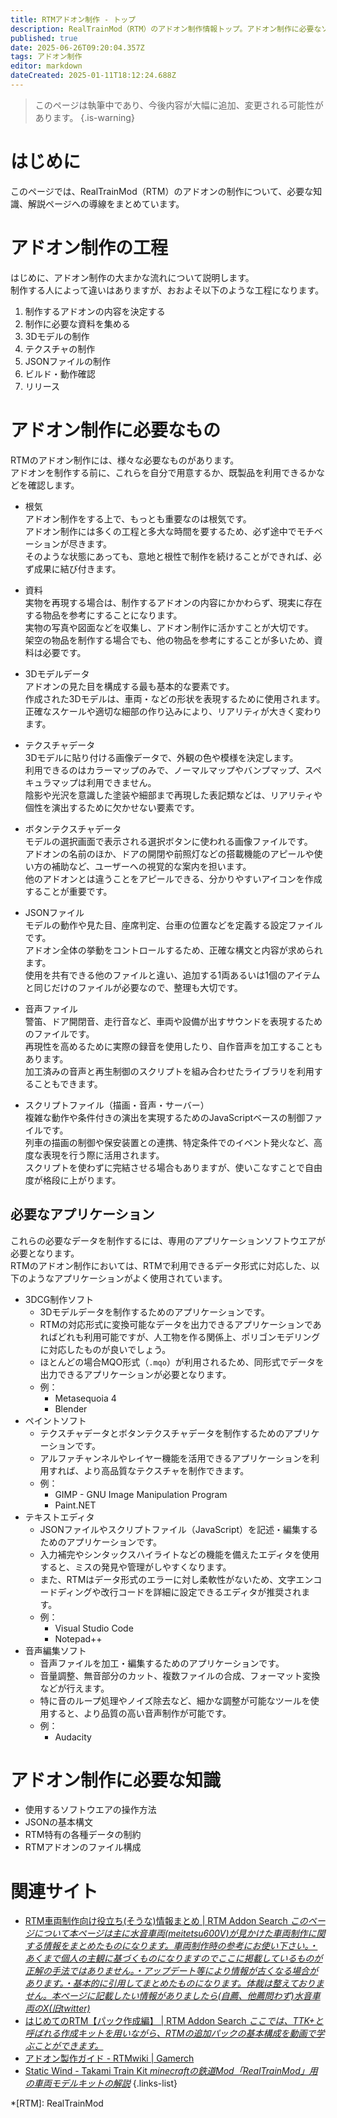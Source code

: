 ```yaml
---
title: RTMアドオン制作 - トップ
description: RealTrainMod（RTM）のアドオン制作情報トップ。アドオン制作に必要なソフトウエアや必要なファイル、制作手順まで細かく解説。
published: true
date: 2025-06-26T09:20:04.357Z
tags: アドオン制作
editor: markdown
dateCreated: 2025-01-11T18:12:24.688Z
---
```


> このページは執筆中であり、今後内容が大幅に追加、変更される可能性があります。
{.is-warning}

# はじめに
このページでは、RealTrainMod（RTM）のアドオンの制作について、必要な知識、解説ページへの導線をまとめています。

# アドオン制作の工程
はじめに、アドオン制作の大まかな流れについて説明します。  
制作する人によって違いはありますが、おおよそ以下のような工程になります。
1. 制作するアドオンの内容を決定する
2. 制作に必要な資料を集める
3. 3Dモデルの制作
4. テクスチャの制作
5. JSONファイルの制作
6. ビルド・動作確認
7. リリース

# アドオン制作に必要なもの
RTMのアドオン制作には、様々な必要なものがあります。  
アドオンを制作する前に、これらを自分で用意するか、既製品を利用できるかなどを確認します。

- 根気  
  アドオン制作をする上で、もっとも重要なのは根気です。  
  アドオン制作には多くの工程と多大な時間を要するため、必ず途中でモチベーションが尽きます。  
  そのような状態にあっても、意地と根性で制作を続けることができれば、必ず成果に結び付きます。

- 資料  
  実物を再現する場合は、制作するアドオンの内容にかかわらず、現実に存在する物品を参考にすることになります。  
  実物の写真や図面などを収集し、アドオン制作に活かすことが大切です。  
  架空の物品を制作する場合でも、他の物品を参考にすることが多いため、資料は必要です。

- 3Dモデルデータ  
  アドオンの見た目を構成する最も基本的な要素です。  
  作成された3Dモデルは、車両・などの形状を表現するために使用されます。  
  正確なスケールや適切な細部の作り込みにより、リアリティが大きく変わります。  

- テクスチャデータ  
  3Dモデルに貼り付ける画像データで、外観の色や模様を決定します。  
  利用できるのはカラーマップのみで、ノーマルマップやバンプマップ、スペキュラマップは利用できません。  
  陰影や光沢を意識した塗装や細部まで再現した表記類などは、リアリティや個性を演出するために欠かせない要素です。

- ボタンテクスチャデータ  
  モデルの選択画面で表示される選択ボタンに使われる画像ファイルです。  
  アドオンの名前のほか、ドアの開閉や前照灯などの搭載機能のアピールや使い方の補助など、ユーザーへの視覚的な案内を担います。  
  他のアドオンとは違うことをアピールできる、分かりやすいアイコンを作成することが重要です。

- JSONファイル  
  モデルの動作や見た目、座席判定、台車の位置などを定義する設定ファイルです。  
  アドオン全体の挙動をコントロールするため、正確な構文と内容が求められます。  
  使用を共有できる他のファイルと違い、追加する1両あるいは1個のアイテムと同じだけのファイルが必要なので、整理も大切です。

- 音声ファイル  
  警笛、ドア開閉音、走行音など、車両や設備が出すサウンドを表現するためのファイルです。  
  再現性を高めるために実際の録音を使用したり、自作音声を加工することもあります。  
  加工済みの音声と再生制御のスクリプトを組み合わせたライブラリを利用することもできます。

- スクリプトファイル（描画・音声・サーバー）  
  複雑な動作や条件付きの演出を実現するためのJavaScriptベースの制御ファイルです。  
  列車の描画の制御や保安装置との連携、特定条件でのイベント発火など、高度な表現を行う際に活用されます。  
  スクリプトを使わずに完結させる場合もありますが、使いこなすことで自由度が格段に上がります。

## 必要なアプリケーション
これらの必要なデータを制作するには、専用のアプリケーションソフトウエアが必要となります。  
RTMのアドオン制作においては、RTMで利用できるデータ形式に対応した、以下のようなアプリケーションがよく使用されています。
- 3DCG制作ソフト
  - 3Dモデルデータを制作するためのアプリケーションです。
  - RTMの対応形式に変換可能なデータを出力できるアプリケーションであればどれも利用可能ですが、人工物を作る関係上、ポリゴンモデリングに対応したものが良いでしょう。  
  - ほとんどの場合MQO形式（`.mqo`）が利用されるため、同形式でデータを出力できるアプリケーションが必要となります。
  - 例：
    - Metasequoia 4
    - Blender
- ペイントソフト
  - テクスチャデータとボタンテクスチャデータを制作するためのアプリケーションです。
  - アルファチャンネルやレイヤー機能を活用できるアプリケーションを利用すれば、より高品質なテクスチャを制作できます。
  - 例：
    - GIMP - GNU Image Manipulation Program
    - Paint.NET
- テキストエディタ
  - JSONファイルやスクリプトファイル（JavaScript）を記述・編集するためのアプリケーションです。
  - 入力補完やシンタックスハイライトなどの機能を備えたエディタを使用すると、ミスの発見や管理がしやすくなります。
  - また、RTMはデータ形式のエラーに対し柔軟性がないため、文字エンコードディングや改行コードを詳細に設定できるエディタが推奨されます。
  - 例：
    - Visual Studio Code
    - Notepad++
- 音声編集ソフト
  - 音声ファイルを加工・編集するためのアプリケーションです。
  - 音量調整、無音部分のカット、複数ファイルの合成、フォーマット変換などが行えます。
  - 特に音のループ処理やノイズ除去など、細かな調整が可能なツールを使用すると、より品質の高い音声制作が可能です。
  - 例：
    - Audacity

# アドオン制作に必要な知識
- 使用するソフトウエアの操作方法
- JSONの基本構文
- RTM特有の各種データの制約
- RTMアドオンのファイル構成

<!-- ## 1. 資料収集
資料収集のためには、写真を撮影したり、インターネットで画像検索を行うことになります。また、鉄道関連の雑誌や書籍などにも資料が掲載されていることがありますので、書店や図書館を訪れて、できるだけ多くの有用な資料を集めるようにしましょう。

## 2. モデリング
3DCG制作ソフトを使用し、制作する車両や物品の形状を作る工程がモデリングです。モデリングについては既に多くの情報があるため詳細な説明は割愛しますが、RealTrainModで使用できる3Dモデルにはいくつかの制約があります。

- 輪軸の踏面（線路の上面）は-100cm
- 凹四角形は使用しない
- 多角形は使用しない
- 法線の編集は反映されない
- 同一オブジェクトの面は頂点を分割しても反映されない

### 輪軸の踏面（線路の上面）は-100cm
Metasequoiaの場合、輪軸の踏面（線路の上面）はy=-100になります。これより下にオブジェクトを配置することも可能ですが、線路の下に配置されることになります。

### 凹四角形は使用しない
凹四角形を使用してもアドオンをロードすることは可能ですが、スムージングに不具合が生じ、予期せぬ結果となる可能性が高いため、凹四角形は使用しないことを推奨します。

### 多角形は使用しない
現在のバージョンのRealTrainModであれば、多角形をロードすることが可能となっていますが、使用しない方が望ましいです。RealTrainModでは、四角形以上の面は、あらかじめ複数個の三角形面に分割されて描画されますが、これは単純に面を分割するだけであるため、元の面と同じ形状になるかどうかは考慮されません。このため、多角形を使用した場合、本来の形状とは異なる形状で描画される可能性があるため、使用しないことを推奨します。

### 法線の編集は反映されない
RTMでは、法線情報は無視され新たに法線を計算し描画されます。そのため、法線の編集を行っても反映されないばかりか、意図しない描画結果をもたらす可能性があるため、法線の編集はしないことを推奨します。

### 同一オブジェクトの面は頂点を分割しても反映されない
RealTrainModでは、オブジェクトの面同士が接続しているのか、独立しているのかの情報は無視され、すべて接続しているものとして描画されます。そのため、スムージングを途切れさせ、オブジェクトの角を出すために面同士を分割しても、スムージングは途切れず意図しない描画結果となる可能性があります。スムージングを途切れさせたい場合には、それぞれの面を別のオブジェクトにする必要があります。

## 3. テクスチャ制作
モデリングで制作した3Dモデルの面に割り当てる画像を制作する工程がテクスチャ制作です。モデリングやマッピングと一部並行して行うこともありますが、モデリングしたオブジェクトに対しテクスチャを制作するという順序が一般的です。Minecraftにはシェーディングやライティングは存在しないため、テクスチャを作成する際にはそのことを考慮し、影や凹凸などを想像して描く技術が求められます。もしそれらを考慮せず単色のみのテクスチャを制作した場合、せっかく作成した3Dモデルの形状が認識しづらくなり、モデリングの手間と時間を無駄にしてしまうことになりますので、できるだけ写実的なテクスチャを制作することを推奨します。
また、ノーマルマップや透過マップ、スペキュラマップも存在しないため、すべてをテクスチャマップのみに盛り込む必要があります。

## 4. マッピング
3Dモデルのどの面に対し、テクスチャのどの部分を割り当てるかを指定する工程がマッピングです。特筆すべき点はありませんが、テクスチャは繰り返されているため、0から1以外の範囲のUV座標を指定することが可能です。

## 5. JSONコーディング
RTMのアドオンの根幹となるのがJSONファイルです。RTMは、まず最初にJSONファイルを解析し、それを元に3Dモデルやテクスチャを取得し、さまざまな機能を実装します。JSONでの定義に誤りがあるとアドオンが正常に機能しなかったり、ゲームのクラッシュの原因となることがあります。

## 6. エラー処理
ここまでの工程で、さまざまなエラーや予期しない結果が発生しているはずです。それらの問題に正しく対処することが必要です。

## 7. 完成
おめでとうございます！長年の努力がついに実を結び、アドオンが完成しました。あなたは夢にまで見た車両や物品を目の当たりにし、他の何物にも代えがたい高揚感を得ていることでしょう。もしこの幸福を他の方と共有したい場合には、アドオンを配布することもできます。ただし、他人というのは非常に多様で、あなたの唯一無二の作品に対してどのような反応を示すか分かりません。そのため、配布するアドオンには、法的拘束力を持つ利用規約の設定を含む`readme.txt`ファイルを同梱することを推奨します。`readme.txt`ファイルを作成する際には、以下のような項目を設けるとよいでしょう。

- アドオンの名称
- アドオンのバージョン
- 作者名
- 作者連絡先
- アドオンの制作に際し使用した作品
- アドオンの制作に際し助力を頂いた人物
- アドオンの改造を認めるか
- アドオンの二次配布を認めるか
- アドオンの商用利用を認めるか
- アドオンをインターネット上でどのように使用してよいか
- アドオンを使用したことによって発生した損害に作者はどのような責任を負うか
- これらの利用規約に違反した場合はどのような処遇によって報いるか
- アドオンの知的財産権はどこの国の法律によって保護されているか
- これらの利用規約にいつの時点において同意したものとみなすか
- 更新履歴

これらの項目を適切に設定することで、あなたの作品を守ることができます。もしこれらの項目を設定しなかった場合、RTMのライセンスに基づき、RTM本体のライセンスが適用されるため、あなたの望まない結果となる可能性があります。必ず設定するようにしましょう。 -->

# 関連サイト
- [RTM車両制作向け役立ち(そうな)情報まとめ | RTM Addon Search *このページについて本ページは主に水音車両(meitetsu600V)が見かけた車両制作に関する情報をまとめたものになります。車両制作時の参考にお使い下さい。・あくまで個人の主観に基づくものになりますのでここに掲載しているものが正解の手法ではありません。・アップデート等により情報が古くなる場合があります。・基本的に引用してまとめたものになります。体裁は整えておりません。本ページに記載したい情報がありましたら(自薦、他薦問わず)水音車両のX(旧twitter)*](https://rtmaddon-search.com/trainproductioninformation/)
- [はじめてのRTM【パック作成編】 | RTM Addon Search *ここでは、TTK+と呼ばれる作成キットを用いながら、RTMの追加パックの基本構成を動画で学ぶことができます。*](https://rtmaddon-search.com/how_to_rtm/how_to_makeaddon1/)
- [アドオン製作ガイド - RTMwiki | Gamerch](https://gamerch.com/realtrainmod/677473)
- [Static Wind - Takami Train Kit *minecraftの鉄道Mod「RealTrainMod」用の車両モデルキットの解説*](https://staticwind.soragoto.net/rtm/tkmtk/index.html)
{.links-list}

*[RTM]: RealTrainMod